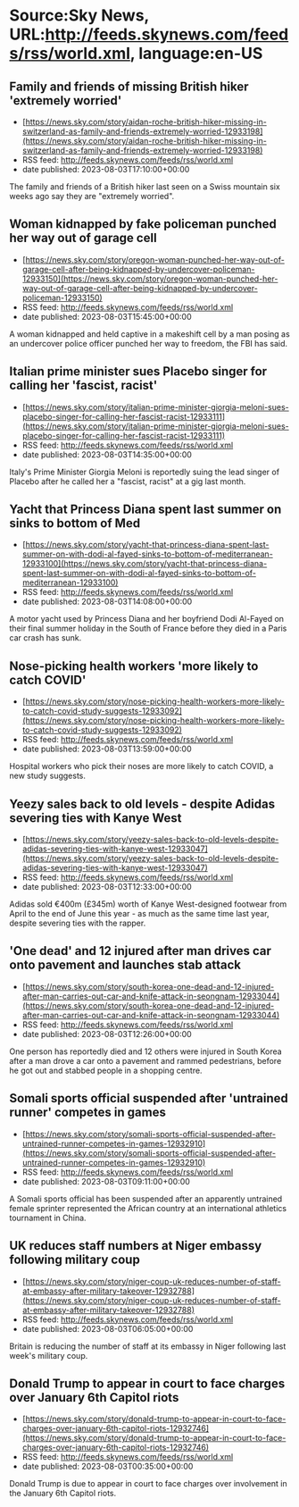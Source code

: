 # Source:Sky News, URL:http://feeds.skynews.com/feeds/rss/world.xml, language:en-US

## Family and friends of missing British hiker 'extremely worried'
 - [https://news.sky.com/story/aidan-roche-british-hiker-missing-in-switzerland-as-family-and-friends-extremely-worried-12933198](https://news.sky.com/story/aidan-roche-british-hiker-missing-in-switzerland-as-family-and-friends-extremely-worried-12933198)
 - RSS feed: http://feeds.skynews.com/feeds/rss/world.xml
 - date published: 2023-08-03T17:10:00+00:00

The family and friends of a British hiker last seen on a Swiss mountain six weeks ago say they are "extremely worried".

## Woman kidnapped by fake policeman punched her way out of garage cell
 - [https://news.sky.com/story/oregon-woman-punched-her-way-out-of-garage-cell-after-being-kidnapped-by-undercover-policeman-12933150](https://news.sky.com/story/oregon-woman-punched-her-way-out-of-garage-cell-after-being-kidnapped-by-undercover-policeman-12933150)
 - RSS feed: http://feeds.skynews.com/feeds/rss/world.xml
 - date published: 2023-08-03T15:45:00+00:00

A woman kidnapped and held captive in a makeshift cell by a man posing as an undercover police officer punched her way to freedom, the FBI has said.

## Italian prime minister sues Placebo singer for calling her 'fascist, racist'
 - [https://news.sky.com/story/italian-prime-minister-giorgia-meloni-sues-placebo-singer-for-calling-her-fascist-racist-12933111](https://news.sky.com/story/italian-prime-minister-giorgia-meloni-sues-placebo-singer-for-calling-her-fascist-racist-12933111)
 - RSS feed: http://feeds.skynews.com/feeds/rss/world.xml
 - date published: 2023-08-03T14:35:00+00:00

Italy's Prime Minister Giorgia Meloni is reportedly suing the lead singer of Placebo after he called her a "fascist, racist" at a gig last month.

## Yacht that Princess Diana spent last summer on sinks to bottom of Med
 - [https://news.sky.com/story/yacht-that-princess-diana-spent-last-summer-on-with-dodi-al-fayed-sinks-to-bottom-of-mediterranean-12933100](https://news.sky.com/story/yacht-that-princess-diana-spent-last-summer-on-with-dodi-al-fayed-sinks-to-bottom-of-mediterranean-12933100)
 - RSS feed: http://feeds.skynews.com/feeds/rss/world.xml
 - date published: 2023-08-03T14:08:00+00:00

A motor yacht used by Princess Diana and her boyfriend Dodi Al-Fayed on their final summer holiday in the South of France before they died in a Paris car crash has sunk.

## Nose-picking health workers 'more likely to catch COVID'
 - [https://news.sky.com/story/nose-picking-health-workers-more-likely-to-catch-covid-study-suggests-12933092](https://news.sky.com/story/nose-picking-health-workers-more-likely-to-catch-covid-study-suggests-12933092)
 - RSS feed: http://feeds.skynews.com/feeds/rss/world.xml
 - date published: 2023-08-03T13:59:00+00:00

Hospital workers who pick their noses are more likely to catch COVID, a new study suggests.

## Yeezy sales back to old levels - despite Adidas severing ties with Kanye West
 - [https://news.sky.com/story/yeezy-sales-back-to-old-levels-despite-adidas-severing-ties-with-kanye-west-12933047](https://news.sky.com/story/yeezy-sales-back-to-old-levels-despite-adidas-severing-ties-with-kanye-west-12933047)
 - RSS feed: http://feeds.skynews.com/feeds/rss/world.xml
 - date published: 2023-08-03T12:33:00+00:00

Adidas sold &#8364;400m (&#163;345m) worth of Kanye West-designed footwear from April to the end of June this year - as much as the same time last year, despite severing ties with the rapper.

## 'One dead' and 12 injured after man drives car onto pavement and launches stab attack
 - [https://news.sky.com/story/south-korea-one-dead-and-12-injured-after-man-carries-out-car-and-knife-attack-in-seongnam-12933044](https://news.sky.com/story/south-korea-one-dead-and-12-injured-after-man-carries-out-car-and-knife-attack-in-seongnam-12933044)
 - RSS feed: http://feeds.skynews.com/feeds/rss/world.xml
 - date published: 2023-08-03T12:26:00+00:00

One person has reportedly died and 12 others were injured in South Korea after a man drove a car onto a pavement and rammed pedestrians, before he got out and stabbed people in a shopping centre.

## Somali sports official suspended after 'untrained runner' competes in games
 - [https://news.sky.com/story/somali-sports-official-suspended-after-untrained-runner-competes-in-games-12932910](https://news.sky.com/story/somali-sports-official-suspended-after-untrained-runner-competes-in-games-12932910)
 - RSS feed: http://feeds.skynews.com/feeds/rss/world.xml
 - date published: 2023-08-03T09:11:00+00:00

A Somali sports official has been suspended after an apparently untrained female sprinter represented the African country at an international athletics tournament in China.

## UK reduces staff numbers at Niger embassy following military coup
 - [https://news.sky.com/story/niger-coup-uk-reduces-number-of-staff-at-embassy-after-military-takeover-12932788](https://news.sky.com/story/niger-coup-uk-reduces-number-of-staff-at-embassy-after-military-takeover-12932788)
 - RSS feed: http://feeds.skynews.com/feeds/rss/world.xml
 - date published: 2023-08-03T06:05:00+00:00

Britain is reducing the number of staff at its embassy in Niger following last week's military coup.

## Donald Trump to appear in court to face charges over January 6th Capitol riots
 - [https://news.sky.com/story/donald-trump-to-appear-in-court-to-face-charges-over-january-6th-capitol-riots-12932746](https://news.sky.com/story/donald-trump-to-appear-in-court-to-face-charges-over-january-6th-capitol-riots-12932746)
 - RSS feed: http://feeds.skynews.com/feeds/rss/world.xml
 - date published: 2023-08-03T00:35:00+00:00

Donald Trump is due to appear in court to face charges over involvement in the&#160;January 6th&#160;Capitol riots.

